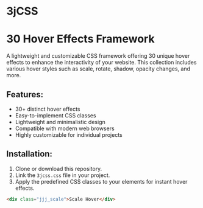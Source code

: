 # 3jCSS

# 30 Hover Effects Framework

A lightweight and customizable CSS framework offering 30 unique hover effects to enhance the interactivity of your website. This collection includes various hover styles such as scale, rotate, shadow, opacity changes, and more.

## Features:
- 30+ distinct hover effects
- Easy-to-implement CSS classes
- Lightweight and minimalistic design
- Compatible with modern web browsers
- Highly customizable for individual projects

## Installation:
1. Clone or download this repository.
2. Link the `3jcss.css` file in your project.
3. Apply the predefined CSS classes to your elements for instant hover effects.

```html
<div class="jjj_scale">Scale Hover</div>
